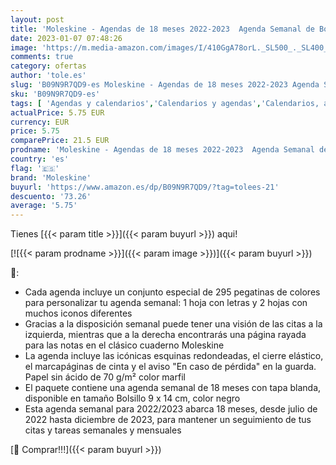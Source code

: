 ```yaml
---
layout: post
title: 'Moleskine - Agendas de 18 meses 2022-2023  Agenda Semanal de Bolsillo con Tapa Blanda y Cierre Elástico  Tamaño Bolsillo 9 x 14 cm  Color Negro'
date: 2023-01-07 07:48:26
image: 'https://m.media-amazon.com/images/I/410GgA78orL._SL500_._SL400_.jpg'
comments: true
category: ofertas
author: 'tole.es'
slug: 'B09N9R7QD9-es Moleskine - Agendas de 18 meses 2022-2023 Agenda Semanal...'
sku: 'B09N9R7QD9-es'
tags: [ 'Agendas y calendarios','Calendarios y agendas','Calendarios, agendas y organizadores personales','Libros','Oficina y papelería','moleskine','🇪🇸', ]
actualPrice: 5.75 EUR
currency: EUR
price: 5.75
comparePrice: 21.5 EUR
prodname: 'Moleskine - Agendas de 18 meses 2022-2023  Agenda Semanal de Bolsillo con Tapa Blanda y Cierre Elástico  Tamaño Bolsillo 9 x 14 cm  Color Negro'
country: 'es'
flag: '🇪🇸'
brand: 'Moleskine'
buyurl: 'https://www.amazon.es/dp/B09N9R7QD9/?tag=tolees-21'
descuento: '73.26'
average: '5.75'
---
```


Tienes [{{< param title >}}]({{< param buyurl >}}) aqui!

[![{{< param prodname >}}]({{< param image >}})]({{< param buyurl >}})

🔎:

- Cada agenda incluye un conjunto especial de 295 pegatinas de colores para personalizar tu agenda semanal: 1 hoja con letras y 2 hojas con muchos iconos diferentes
- Gracias a la disposición semanal puede tener una visión de las citas a la izquierda, mientras que a la derecha encontrarás una página rayada para las notas en el clásico cuaderno Moleskine
- La agenda incluye las icónicas esquinas redondeadas, el cierre elástico, el marcapáginas de cinta y el aviso "En caso de pérdida" en la guarda. Papel sin ácido de 70 g/m² color marfil
- El paquete contiene una agenda semanal de 18 meses con tapa blanda, disponible en tamaño Bolsillo 9 x 14 cm, color negro
- Esta agenda semanal para 2022/2023 abarca 18 meses, desde julio de 2022 hasta diciembre de 2023, para mantener un seguimiento de tus citas y tareas semanales y mensuales

[🛒 Comprar!!!]({{< param buyurl >}})
